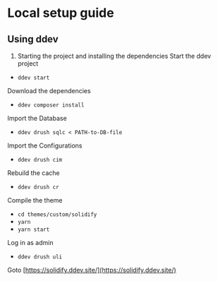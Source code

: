 # Local setup guide

## Using ddev

1. Starting the project and installing the dependencies
Start the ddev project
  - `ddev start`

Download the dependencies 
  - `ddev composer install`

Import the Database
  - `ddev drush sqlc < PATH-to-DB-file`

Import the Configurations
  - `ddev drush cim`

Rebuild the cache
  - `ddev drush cr`

Compile the theme
  - `cd themes/custom/solidify`
  - `yarn`
  - `yarn start`

Log in as admin
  - `ddev drush uli`


Goto [https://solidify.ddev.site/](https://solidify.ddev.site/)
